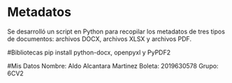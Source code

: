 # Metadatos
Se desarrolló un script en Python para recopilar los metadatos de tres tipos de documentos: archivos DOCX, archivos XLSX y archivos PDF.

#Bibliotecas
pip install 
python-docx, openpyxl y PyPDF2

#Mis Datos
Nombre: Aldo Alcantara Martinez
Boleta: 2019630578
Grupo: 6CV2

